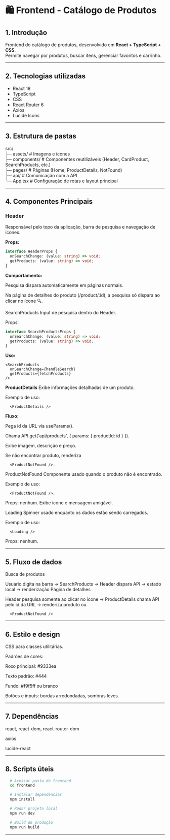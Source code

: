 # 🛍️ Frontend - Catálogo de Produtos

## 1. Introdução
Frontend do catálogo de produtos, desenvolvido em **React + TypeScript + CSS**.  
Permite navegar por produtos, buscar itens, gerenciar favoritos e carrinho.

---

## 2. Tecnologias utilizadas
- React 18
- TypeScript
- CSS
- React Router 6
- Axios
- Lucide Icons

---

## 3. Estrutura de pastas

src/  
├─ assets/ # Imagens e ícones             
├─ components/ # Componentes reutilizáveis (Header, CardProduct, SearchProducts, etc.)   
├─ pages/ # Páginas (Home, ProductDetails, NotFound)   
├─ api/ # Comunicação com a API   
└─ App.tsx # Configuração de rotas e layout principal  

---

## 4. Componentes Principais

### Header
Responsável pelo topo da aplicação, barra de pesquisa e navegação de ícones.

**Props:**
```ts
interface HeaderProps {
  onSearchChange: (value: string) => void;
  getProducts: (value: string) => void;
}
```

**Comportamento:**

Pesquisa dispara automaticamente em páginas normais.

Na página de detalhes do produto (/product/:id), a pesquisa só dispara ao clicar no ícone 🔍.

SearchProducts
Input de pesquisa dentro do Header.

Props:

```ts
interface SearchProductsProps {
  onSearchChange: (value: string) => void;
  getProducts: (value: string) => void;
}
```

**Uso:**

```tsx
<SearchProducts
  onSearchChange={handleSearch}
  getProducts={fetchProducts}
/>
```

**ProductDetails**
Exibe informações detalhadas de um produto.

Exemplo de uso:

```tsx
  <ProductDetails />
```

**Fluxo:**

Pega id da URL via useParams().

Chama API.get('api/products', { params: { productId: id } }).

Exibe imagem, descrição e preço.

Se não encontrar produto, renderiza 
```tsx
  <ProductNotFound />. 
```

ProductNotFound
Componente usado quando o produto não é encontrado.

Exemplo de uso:

```tsx
  <ProductNotFound />. 
```
Props: nenhum.
Exibe ícone e mensagem amigável.

Loading
Spinner usado enquanto os dados estão sendo carregados.

Exemplo de uso:

```tsx
  <Loading />
```

Props: nenhum.

---

## 5. Fluxo de dados
Busca de produtos

Usuário digita na barra → SearchProducts → Header dispara API → estado local → renderização
Página de detalhes

Header pesquisa somente ao clicar no ícone → ProductDetails chama API pelo id da URL → renderiza produto ou 

```tsx
  <ProductNotFound />
```

---

## 6. Estilo e design
CSS para classes utilitárias.

Padrões de cores:

Roxo principal: #9333ea

Texto padrão: #444

Fundo: #f9f5ff ou branco

Botões e inputs: bordas arredondadas, sombras leves.

---

## 7. Dependências

react, react-dom, react-router-dom

axios

lucide-react

---

## 8. Scripts úteis
```bash
  # Acessar pasta do frontend
  cd frontend

  # Instalar dependências
  npm install

  # Rodar projeto local
  npm run dev

  # Build de produção
  npm run build

```

---
